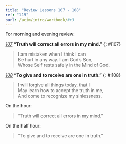 ```yaml
---
title: "Review Lessons 107 - 108"
ref: "119"
burl: /acim/intro/workbook/#r3
---
```


For morning and evening review:

[*107*](/workbook/l107/?r=1) **“Truth will correct all errors in my mind.”**
{: #l107}

> I am mistaken when I think I can<br/>
> Be hurt in any way. I am God’s Son,<br/>
> Whose Self rests safely in the Mind of God.

[*108*](/workbook/l108/?r=1) **“To give and to receive are one in truth.”**
{: #l108}

> I will forgive all things today, that I<br/>
> May learn how to accept the truth in me,<br/>
> And come to recognize my sinlessness.

On the hour:

> “Truth will correct all errors in my mind.”

On the half hour:

> “To give and to receive are one in truth.”

